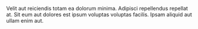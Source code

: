 Velit aut reiciendis totam ea dolorum minima.
Adipisci repellendus repellat at.
Sit eum aut dolores est ipsum voluptas voluptas facilis.
Ipsam aliquid aut ullam enim aut.